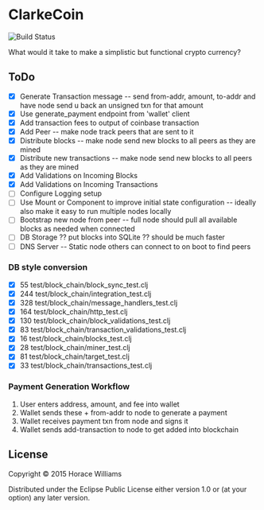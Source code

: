 # ClarkeCoin


![Build Status](https://api.travis-ci.org/worace/clarke-coin.svg)

What would it take to make a simplistic but functional crypto currency?

## ToDo

* [X] Generate Transaction message -- send from-addr, amount, to-addr and have node send u back an unsigned txn for that amount
* [X] Use generate_payment endpoint from 'wallet' client
* [X] Add transaction fees to output of coinbase transaction
* [X] Add Peer -- make node track peers that are sent to it
* [X] Distribute blocks -- make node send new blocks to all peers as they are mined
* [X] Distribute new transactions -- make node send new blocks to all peers as they are mined
* [X] Add Validations on Incoming Blocks
* [X] Add Validations on Incoming Transactions
* [ ] Configure Logging setup
* [ ] Use Mount or Component to improve initial state configuration -- ideally also make it easy to run multiple nodes locally
* [ ] Bootstrap new node from peer -- full node should pull all available blocks as needed when connected
* [ ] DB Storage ?? put blocks into SQLite ?? should be much faster
* [ ] DNS Server -- Static node others can connect to on boot to find peers

### DB style conversion

* [X]  55 test/block_chain/block_sync_test.clj
* [X] 244 test/block_chain/integration_test.clj
* [X] 328 test/block_chain/message_handlers_test.clj
* [X] 164 test/block_chain/http_test.clj
* [X] 130 test/block_chain/block_validations_test.clj
* [X]  83 test/block_chain/transaction_validations_test.clj
* [X]  16 test/block_chain/blocks_test.clj
* [X]  28 test/block_chain/miner_test.clj
* [X]  81 test/block_chain/target_test.clj
* [x]  33 test/block_chain/transactions_test.clj

### Payment Generation Workflow

1. User enters address, amount, and fee into wallet
2. Wallet sends these + from-addr to node to generate a payment
3. Wallet receives payment txn from node and signs it
4. Wallet sends add-transaction to node to get added into blockchain

## License

Copyright © 2015 Horace Williams

Distributed under the Eclipse Public License either version 1.0 or (at
your option) any later version.

